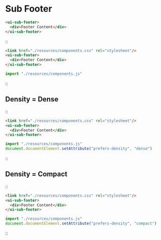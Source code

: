 <!--
type: page
title: Sub Footer
location: ./components/sub-footer
layout: default
-->

# Sub Footer

```html
<ui-sub-footer>
  <div>Footer Content</div>
</ui-sub-footer>
```

::
```html
<link href="./resources/components.css" rel="stylesheet"/>
<ui-sub-footer>
  <div>Footer Content</div>
</ui-sub-footer>
```
```js
import "./resources/components.js"
```
::


## Density = Dense
::
```html
<link href="./resources/components.css" rel="stylesheet"/>
<ui-sub-footer>
  <div>Footer Content</div>
</ui-sub-footer>
```
```js
import "./resources/components.js"
document.documentElement.setAttribute("prefers-density", "dense")
```
::

## Density = Compact
::
```html
<link href="./resources/components.css" rel="stylesheet"/>
<ui-sub-footer>
  <div>Footer Content</div>
</ui-sub-footer>
```
```js
import "./resources/components.js"
document.documentElement.setAttribute("prefers-density", "compact")
```
::